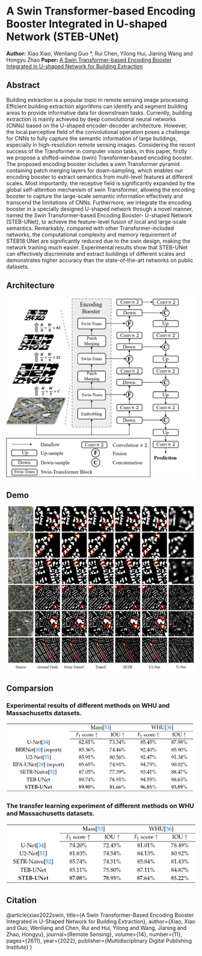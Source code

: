 # A Swin Transformer-based Encoding Booster Integrated in U-shaped Network (STEB-UNet)
**Author:** Xiao Xiao, Wenliang Guo *, Rui Chen, Yilong Hui, Jianing Wang and Hongyu Zhao 
**Paper:** [A Swin Transformer-based Encoding Booster Integrated in U-shaped Network for Building Extraction](https://www.mdpi.com/2072-4292/14/11/2611)

## Abstract
Building extraction is a popular topic in remote sensing image processing. Efficient building extraction algorithms can identify and segment building areas to provide informative data for downstream tasks. Currently, building extraction is mainly achieved by deep convolutional neural networks (CNNs) based on the U-shaped encoder-decoder architecture. However, the local perceptive field of the convolutional operation poses a challenge for CNNs to fully capture the semantic information of large buildings, especially in high-resolution remote sensing images. Considering the recent success of the Transformer in computer vision tasks, in this paper, firstly we propose a shifted-window (swin) Transformer-based encoding booster. The proposed encoding booster includes a swin Transformer pyramid containing patch merging layers for down-sampling, which enables our encoding booster to extract semantics from multi-level features at different scales. Most importantly, the receptive field is significantly expanded by the global self-attention mechanism of swin Transformer, allowing the encoding booster to capture the large-scale semantic information effectively and transcend the limitations of CNNs. Furthermore, we integrate the encoding booster in a specially designed U-shaped network through a novel manner, named the Swin Transformer-based Encoding Booster- U-shaped Network (STEB-UNet), to achieve the feature-level fusion of local and large-scale semantics. Remarkably, compared with other Transformer-included networks, the computational complexity and memory requirement of STEB18 UNet are significantly reduced due to the swin design, making the network training much easier. Experimental results show that STEB-UNet can effectively discriminate and extract buildings of different scales and demonstrates higher accuracy than the state-of-the-art networks on public datasets.

## Architecture 
<div align="center">
<img
src = "figures/STEB-UNet.png" style="zoom:50%;"/>
</div>

## Demo
<div align="center">
<img
src = "figures/demo.png" style="zoom:80%;"/>
</div>

## Comparsion
### Experimental results of different methods on WHU and Massachusetts datasets.
<div align="center">
<img
src = "figures/comparsion.png"/>
</div>

### The transfer learning experiment of different methods on WHU and Massachusetts datasets.
<div align="center">
<img
src = "figures/transfer.png"/>
</div>

## Citation
@article{xiao2022swin,
  title={A Swin Transformer-Based Encoding Booster Integrated in U-Shaped Network for Building Extraction},
  author={Xiao, Xiao and Guo, Wenliang and Chen, Rui and Hui, Yilong and Wang, Jianing and Zhao, Hongyu},
  journal={Remote Sensing},
  volume={14},
  number={11},
  pages={2611},
  year={2022},
  publisher={Multidisciplinary Digital Publishing Institute}
}
